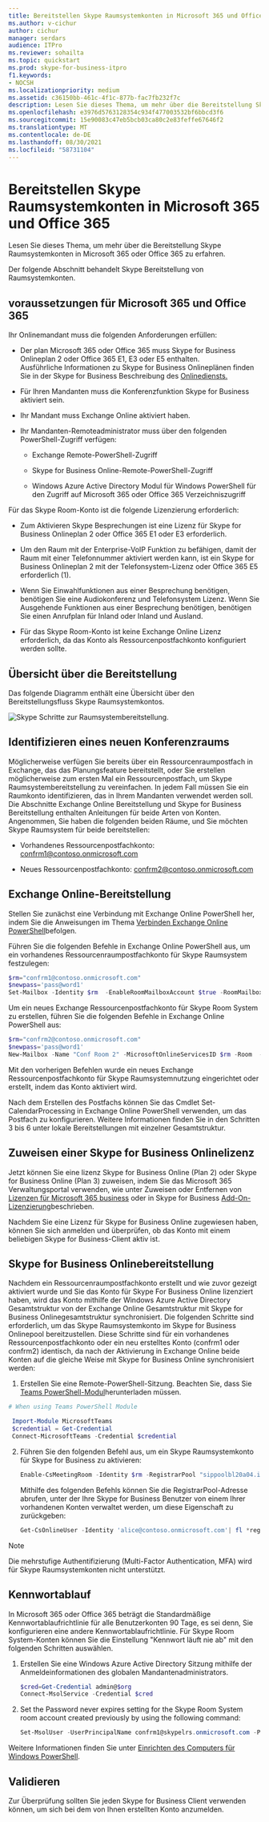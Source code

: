 ```yaml
---
title: Bereitstellen Skype Raumsystemkonten in Microsoft 365 und Office 365
ms.author: v-cichur
author: cichur
manager: serdars
audience: ITPro
ms.reviewer: sohailta
ms.topic: quickstart
ms.prod: skype-for-business-itpro
f1.keywords:
- NOCSH
ms.localizationpriority: medium
ms.assetid: c36150bb-461c-4f1c-877b-fac7fb232f7c
description: Lesen Sie dieses Thema, um mehr über die Bereitstellung Skype Raumsystemkonten in Microsoft 365 oder Office 365 zu erfahren.
ms.openlocfilehash: e3976d5763128354c934f477003532bf6bbcd3f6
ms.sourcegitcommit: 15e90083c47eb5bcb03ca80c2e83feffe67646f2
ms.translationtype: MT
ms.contentlocale: de-DE
ms.lasthandoff: 08/30/2021
ms.locfileid: "58731104"
---
```

# <a name="provisioning-skype-room-system-accounts-in-microsoft-365-and-office-365"></a>Bereitstellen Skype Raumsystemkonten in Microsoft 365 und Office 365
 
Lesen Sie dieses Thema, um mehr über die Bereitstellung Skype Raumsystemkonten in Microsoft 365 oder Office 365 zu erfahren.
  
Der folgende Abschnitt behandelt Skype Bereitstellung von Raumsystemkonten.
  
## <a name="microsoft-365-and-office-365-prerequisites"></a>voraussetzungen für Microsoft 365 und Office 365

Ihr Onlinemandant muss die folgenden Anforderungen erfüllen:
  
- Der plan Microsoft 365 oder Office 365 muss Skype for Business Onlineplan 2 oder Office 365 E1, E3 oder E5 enthalten. <br/>Ausführliche Informationen zu Skype for Business Onlineplänen finden Sie in der Skype for Business Beschreibung des [Onlinediensts.](/office365/servicedescriptions/skype-for-business-online-service-description/skype-for-business-online-service-description)
    
- Für Ihren Mandanten muss die Konferenzfunktion Skype for Business aktiviert sein.
    
- Ihr Mandant muss Exchange Online aktiviert haben. 
    
- Ihr Mandanten-Remoteadministrator muss über den folgenden PowerShell-Zugriff verfügen:
    
  - Exchange Remote-PowerShell-Zugriff
    
  - Skype for Business Online-Remote-PowerShell-Zugriff
    
  - Windows Azure Active Directory Modul für Windows PowerShell für den Zugriff auf Microsoft 365 oder Office 365 Verzeichniszugriff
    
Für das Skype Room-Konto ist die folgende Lizenzierung erforderlich:
  
- Zum Aktivieren Skype Besprechungen ist eine Lizenz für Skype for Business Onlineplan 2 oder Office 365 E1 oder E3 erforderlich.
    
- Um den Raum mit der Enterprise-VoIP Funktion zu befähigen, damit der Raum mit einer Telefonnummer aktiviert werden kann, ist ein Skype for Business Onlineplan 2 mit der Telefonsystem-Lizenz oder Office 365 E5 erforderlich (1).
    
- Wenn Sie Einwahlfunktionen aus einer Besprechung benötigen, benötigen Sie eine Audiokonferenz und Telefonsystem Lizenz.  Wenn Sie Ausgehende Funktionen aus einer Besprechung benötigen, benötigen Sie einen Anrufplan für Inland oder Inland und Ausland. 
    
- Für das Skype Room-Konto ist keine Exchange Online Lizenz erforderlich, da das Konto als Ressourcenpostfachkonto konfiguriert werden sollte.
    
## <a name="provisioning-overview"></a>Übersicht über die Bereitstellung

Das folgende Diagramm enthält eine Übersicht über den Bereitstellungsfluss Skype Raumsystemkontos.
  
![Skype Schritte zur Raumsystembereitstellung.](../../media/354c5659-317b-4e85-a1bc-c60c07f305a4.png)
  
## <a name="identify-a-new-conference-room"></a>Identifizieren eines neuen Konferenzraums

Möglicherweise verfügen Sie bereits über ein Ressourcenraumpostfach in Exchange, das das Planungsfeature bereitstellt, oder Sie erstellen möglicherweise zum ersten Mal ein Ressourcenpostfach, um Skype Raumsystembereitstellung zu vereinfachen. In jedem Fall müssen Sie ein Raumkonto identifizieren, das in Ihrem Mandanten verwendet werden soll. Die Abschnitte Exchange Online Bereitstellung und Skype for Business Bereitstellung enthalten Anleitungen für beide Arten von Konten. Angenommen, Sie haben die folgenden beiden Räume, und Sie möchten Skype Raumsystem für beide bereitstellen:
  
- Vorhandenes Ressourcenpostfachkonto: confrm1@contoso.onmicrosoft.com
    
- Neues Ressourcenpostfachkonto: confrm2@contoso.onmicrosoft.com
    
## <a name="exchange-online-provisioning"></a>Exchange Online-Bereitstellung

Stellen Sie zunächst eine Verbindung mit Exchange Online PowerShell her, indem Sie die Anweisungen im Thema [Verbinden Exchange Online PowerShell](/powershell/exchange/connect-to-exchange-online-powershell)befolgen.
  
Führen Sie die folgenden Befehle in Exchange Online PowerShell aus, um ein vorhandenes Ressourcenraumpostfachkonto für Skype Raumsystem festzulegen:
  
```powershell
$rm="confrm1@contoso.onmicrosoft.com"
$newpass='pass@word1'
Set-Mailbox -Identity $rm  -EnableRoomMailboxAccount $true -RoomMailboxPassword (ConvertTo-SecureString $newpass -AsPlainText -Force)
```

Um ein neues Exchange Ressourcenpostfachkonto für Skype Room System zu erstellen, führen Sie die folgenden Befehle in Exchange Online PowerShell aus:
  
```powershell
$rm="confrm2@contoso.onmicrosoft.com"
$newpass='pass@word1'
New-Mailbox -Name "Conf Room 2" -MicrosoftOnlineServicesID $rm -Room  -EnableRoomMailboxAccount $true -RoomMailboxPassword (ConvertTo-SecureString $newpass -AsPlainText -Force)
```

Mit den vorherigen Befehlen wurde ein neues Exchange Ressourcenpostfachkonto für Skype Raumsystemnutzung eingerichtet oder erstellt, indem das Konto aktiviert wird.
  
Nach dem Erstellen des Postfachs können Sie das Cmdlet Set-CalendarProcessing in Exchange Online PowerShell verwenden, um das Postfach zu konfigurieren. Weitere Informationen finden Sie in den Schritten 3 bis 6 unter lokale Bereitstellungen mit einzelner Gesamtstruktur.

## <a name="assigning-a-skype-for-business-online-license"></a>Zuweisen einer Skype for Business Onlinelizenz

Jetzt können Sie eine lizenz Skype for Business Online (Plan 2) oder Skype for Business Online (Plan 3) zuweisen, indem Sie das Microsoft 365 Verwaltungsportal verwenden, wie unter Zuweisen oder Entfernen von [Lizenzen für Microsoft 365 business](https://support.office.com/article/Assign-or-remove-licenses-for-Office-365-for-business-997596b5-4173-4627-b915-36abac6786dc?ui=en-US&amp;rs=en-US&amp;ad=US) oder in Skype for Business [Add-On-Lizenzierung](https://support.office.com/article/Skype-for-Business-add-on-licensing-3ed752b1-5983-43f9-bcfd-760619ab40a7)beschrieben. 
  
Nachdem Sie eine Lizenz für Skype for Business Online zugewiesen haben, können Sie sich anmelden und überprüfen, ob das Konto mit einem beliebigen Skype for Business-Client aktiv ist.
  
## <a name="skype-for-business-online-provisioning"></a>Skype for Business Onlinebereitstellung

Nachdem ein Ressourcenraumpostfachkonto erstellt und wie zuvor gezeigt aktiviert wurde und Sie das Konto für Skype For Business Online lizenziert haben, wird das Konto mithilfe der Windows Azure Active Directory Gesamtstruktur von der Exchange Online Gesamtstruktur mit Skype for Business Onlinegesamtstruktur synchronisiert. Die folgenden Schritte sind erforderlich, um das Skype Raumsystemkonto im Skype for Business Onlinepool bereitzustellen. Diese Schritte sind für ein vorhandenes Ressourcenpostfachkonto oder ein neu erstelltes Konto (confrm1 oder confrm2) identisch, da nach der Aktivierung in Exchange Online beide Konten auf die gleiche Weise mit Skype for Business Online synchronisiert werden:
  
1. Erstellen Sie eine Remote-PowerShell-Sitzung. Beachten Sie, dass Sie [Teams PowerShell-Modul](/microsoftteams/teams-powershell-install)herunterladen müssen.
    
  ```powershell
  # When using Teams PowerShell Module

   Import-Module MicrosoftTeams
   $credential = Get-Credential
   Connect-MicrosoftTeams -Credential $credential
  ```

2. Führen Sie den folgenden Befehl aus, um ein Skype Raumsystemkonto für Skype for Business zu aktivieren:
    
   ```powershell
   Enable-CsMeetingRoom -Identity $rm -RegistrarPool "sippoolbl20a04.infra.lync.com" -SipAddressType EmailAddress
   ```

    Mithilfe des folgenden Befehls können Sie die RegistrarPool-Adresse abrufen, unter der Ihre Skype for Business Benutzer von einem Ihrer vorhandenen Konten verwaltet werden, um diese Eigenschaft zu zurückgeben:
    
   ```powershell
   Get-CsOnlineUser -Identity 'alice@contoso.onmicrosoft.com'| fl *registrarpool*
   ```

>[!NOTE] 
>Die mehrstufige Authentifizierung (Multi-Factor Authentication, MFA) wird für Skype Raumsystemkonten nicht unterstützt. 

## <a name="password-expiration"></a>Kennwortablauf

In Microsoft 365 oder Office 365 beträgt die Standardmäßige Kennwortablaufrichtlinie für alle Benutzerkonten 90 Tage, es sei denn, Sie konfigurieren eine andere Kennwortablaufrichtlinie. Für Skype Room System-Konten können Sie die Einstellung "Kennwort läuft nie ab" mit den folgenden Schritten auswählen.
  
1. Erstellen Sie eine Windows Azure Active Directory Sitzung mithilfe der Anmeldeinformationen des globalen Mandantenadministrators.
    
    ```powershell
    $cred=Get-Credential admin@$org
    Connect-MsolService -Credential $cred
    ```

2. Set the Password never expires setting for the Skype Room System room account created previously by using the following command:
    
   ```powershell
   Set-MsolUser -UserPrincipalName confrm1@skypelrs.onmicrosoft.com -PasswordNeverExpires $true
   ```

Weitere Informationen finden Sie unter [Einrichten des Computers für Windows PowerShell](../../../SfbOnline/set-up-your-computer-for-windows-powershell/set-up-your-computer-for-windows-powershell.md).
  
## <a name="validate"></a>Validieren

Zur Überprüfung sollten Sie jeden Skype for Business Client verwenden können, um sich bei dem von Ihnen erstellten Konto anzumelden.